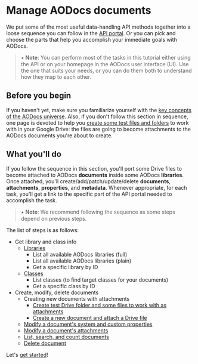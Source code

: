 # Manage AODocs documents

We put some of the most useful data-handling API methods together into a loose sequence you can follow in the [API portal](/docs/aodocs.altirnao.com/1/routes/library/v1/put). Or you can pick and choose the parts that help you accomplish your immediate goals with AODocs.

> ⭑   **Note**: You can perform most of the tasks in this tutorial either using the API or on your homepage in the AODocs user interface (UI). Use the one that suits your needs, or you can do them both to understand how they map to each other.

## Before you begin

If you haven't yet, make sure you familiarize yourself with the [key concepts of the AODocs universe](https://support.aodocs.com/hc/en-us/articles/115005405943-AODocs-basic-terms). Also, if you don't follow this section in sequence, one page is devoted to help you [create some test files and folders](/docs/aodocs.altirnao.com/1/c/Guides/Manage%20AODocs%20documents/Create,%20modify,%20delete%20documents/Create%20new%20documents%20with%20attachments/Create%20test%20Drive%20files%20and%20folders) to work with in your Google Drive: the files are going to become attachments to the AODocs documents you're about to create.

## What you'll do

If you follow the sequence in this section, you'll port some Drive files to become attached to AODocs **documents** inside some AODocs **libraries**. Once attached, you'll create/add/patch/update/delete **documents**, **attachments**, **properties**, and **metadata**. Whenever appropriate, for each task, you'll get a link to the specific part of the API portal needed to accomplish the task.

> ⭑   **Note**: We recommend following the sequence as some steps depend on previous steps.

The list of steps is as follows:

*   Get library and class info
    *   [Libraries](/docs/aodocs.altirnao.com/1/c/Guides/Manage%20AODocs%20documents/Get%20library%20and%20class%20info/Get%20library%20info)
        * List all available AODocs libraries (full)
        * List all available AODocs libraries (plain)
        * Get a specific library by ID
    *   [Classes](/docs/aodocs.altirnao.com/1/c/Guides/Manage%20AODocs%20documents/Get%20library%20and%20class%20info/Get%20document%20class%20info)
        * List classes (to find target classes for your documents)
        * Get a specific class by ID
*   Create, modify, delete documents
    *   Creating new documents with attachments
        * [Create test Drive folder and some files to work with as attachments](/docs/aodocs.altirnao.com/1/c/Guides/Manage%20AODocs%20documents/Create,%20modify,%20delete%20documents/Create%20new%20documents%20with%20attachments/Create%20test%20Drive%20files%20and%20folders)
        * [Create a new document and attach a Drive file](/docs/aodocs.altirnao.com/1/c/Guides/Manage%20AODocs%20documents/Create,%20modify,%20delete%20documents/Create%20new%20documents%20with%20attachments/Create%20new%20document%20and%20attach%20Drive%20file)
    * [Modify a document's system and custom properties](/docs/aodocs.altirnao.com/1/c/Guides/Manage%20AODocs%20documents/Create,%20modify,%20delete%20documents/Modify%20field%20values%20of%20document%20properties)
    * [Modify a document's attachments](/docs/aodocs.altirnao.com/1/c/Guides/Manage%20AODocs%20documents/Create,%20modify,%20delete%20documents/Modify%20document%20attachments)
    * [List, search, and count documents](/docs/aodocs.altirnao.com/1/c/Guides/Manage%20AODocs%20documents/Create,%20modify,%20delete%20documents/List,%20search,%20and%20count%20documents)
    *   [Delete document](/docs/aodocs.altirnao.com/1/c/Guides/Manage%20AODocs%20documents/Create,%20modify,%20delete%20documents/Delete%20document)
<!-- *   Further:
    *   categories
    *   versions
    *   relations (should be for a more advanced tutorial) -->

Let's [get started](/docs/aodocs.altirnao.com/1/c/Guides/Manage%20AODocs%20documents/Get%20library%20and%20class%20info/Get%20library%20info)!
